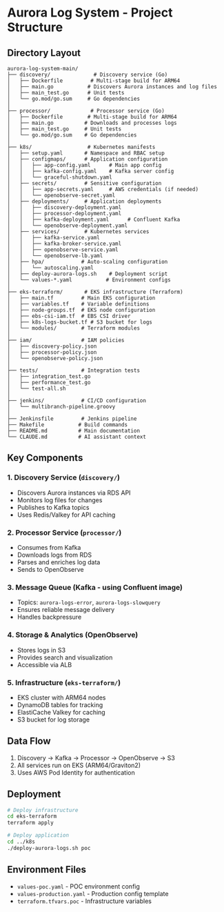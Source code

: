 # Aurora Log System - Project Structure

## Directory Layout

```
aurora-log-system-main/
├── discovery/              # Discovery service (Go)
│   ├── Dockerfile         # Multi-stage build for ARM64
│   ├── main.go           # Discovers Aurora instances and log files
│   ├── main_test.go      # Unit tests
│   └── go.mod/go.sum     # Go dependencies
│
├── processor/             # Processor service (Go)
│   ├── Dockerfile        # Multi-stage build for ARM64
│   ├── main.go          # Downloads and processes logs
│   ├── main_test.go     # Unit tests
│   └── go.mod/go.sum    # Go dependencies
│
├── k8s/                  # Kubernetes manifests
│   ├── setup.yaml       # Namespace and RBAC setup
│   ├── configmaps/      # Application configuration
│   │   ├── app-config.yaml      # Main app config
│   │   ├── kafka-config.yaml    # Kafka server config
│   │   └── graceful-shutdown.yaml
│   ├── secrets/         # Sensitive configuration
│   │   ├── app-secrets.yaml     # AWS credentials (if needed)
│   │   └── openobserve-secret.yaml
│   ├── deployments/     # Application deployments
│   │   ├── discovery-deployment.yaml
│   │   ├── processor-deployment.yaml
│   │   ├── kafka-deployment.yaml      # Confluent Kafka
│   │   └── openobserve-deployment.yaml
│   ├── services/        # Kubernetes services
│   │   ├── kafka-service.yaml
│   │   ├── kafka-broker-service.yaml
│   │   ├── openobserve-service.yaml
│   │   └── openobserve-lb.yaml
│   ├── hpa/            # Auto-scaling configuration
│   │   └── autoscaling.yaml
│   ├── deploy-aurora-logs.sh    # Deployment script
│   └── values-*.yaml           # Environment configs
│
├── eks-terraform/       # EKS infrastructure (Terraform)
│   ├── main.tf         # Main EKS configuration
│   ├── variables.tf    # Variable definitions
│   ├── node-groups.tf  # EKS node configuration
│   ├── ebs-csi-iam.tf  # EBS CSI driver
│   ├── k8s-logs-bucket.tf # S3 bucket for logs
│   └── modules/        # Terraform modules
│
├── iam/                # IAM policies
│   ├── discovery-policy.json
│   ├── processor-policy.json
│   └── openobserve-policy.json
│
├── tests/              # Integration tests
│   ├── integration_test.go
│   ├── performance_test.go
│   └── test-all.sh
│
├── jenkins/            # CI/CD configuration
│   └── multibranch-pipeline.groovy
│
├── Jenkinsfile         # Jenkins pipeline
├── Makefile           # Build commands
├── README.md          # Main documentation
└── CLAUDE.md          # AI assistant context
```

## Key Components

### 1. **Discovery Service** (`discovery/`)
- Discovers Aurora instances via RDS API
- Monitors log files for changes
- Publishes to Kafka topics
- Uses Redis/Valkey for API caching

### 2. **Processor Service** (`processor/`)
- Consumes from Kafka
- Downloads logs from RDS
- Parses and enriches log data
- Sends to OpenObserve

### 3. **Message Queue** (Kafka - using Confluent image)
- Topics: `aurora-logs-error`, `aurora-logs-slowquery`
- Ensures reliable message delivery
- Handles backpressure

### 4. **Storage & Analytics** (OpenObserve)
- Stores logs in S3
- Provides search and visualization
- Accessible via ALB

### 5. **Infrastructure** (`eks-terraform/`)
- EKS cluster with ARM64 nodes
- DynamoDB tables for tracking
- ElastiCache Valkey for caching
- S3 bucket for log storage

## Data Flow

1. Discovery → Kafka → Processor → OpenObserve → S3
2. All services run on EKS (ARM64/Graviton2)
3. Uses AWS Pod Identity for authentication

## Deployment

```bash
# Deploy infrastructure
cd eks-terraform
terraform apply

# Deploy application
cd ../k8s
./deploy-aurora-logs.sh poc
```

## Environment Files

- `values-poc.yaml` - POC environment config
- `values-production.yaml` - Production config template
- `terraform.tfvars.poc` - Infrastructure variables